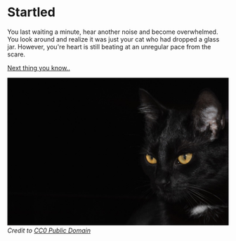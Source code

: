 # Startled
You last waiting a minute, hear another noise and become overwhelmed. You look around and realize it was just your cat who had dropped a glass jar. However, you're heart is still beating at an unregular pace from the scare.  

[Next thing you know..](faint.md)

![Cat](images/cat.jpg)  
_Credit to [CC0 Public Domain](https://pxhere.com/en/photo/590417)_